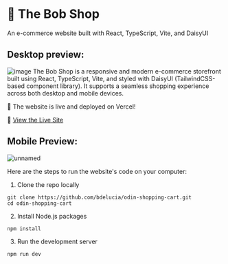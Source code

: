# 🛒 The Bob Shop
An e-commerce website built with React, TypeScript, Vite, and DaisyUI

## Desktop preview:
![image](https://github.com/user-attachments/assets/ca03b04a-427c-4184-8ad9-a9edcb732a63)
The Bob Shop is a responsive and modern e-commerce storefront built using React, TypeScript, Vite, and styled with DaisyUI (TailwindCSS-based component library). It supports a seamless shopping experience across both desktop and mobile devices.

  🚀 The website is live and deployed on Vercel!
  
  🔗 [View the Live Site](https://odin-shopping-cart-weld.vercel.app/)

## Mobile Preview:
![unnamed](https://github.com/user-attachments/assets/bb2fb48b-8f50-4b2d-9ba4-381ed7013e45)


Here are the steps to run the website's code on your computer:
1. Clone the repo locally
```
git clone https://github.com/bdelucia/odin-shopping-cart.git
cd odin-shopping-cart
```
2. Install Node.js packages
```
npm install
```

3. Run the development server
```
npm run dev
```
